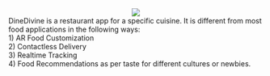 <div style="text-align:center"><img src="DineDivine.gif" /></div>
DineDivine is a restaurant app for a specific cuisine. It is different from most food applications in the following ways:<br>
1) AR Food Customization<br>
2) Contactless Delivery<br>
3) Realtime Tracking<br>
4) Food Recommendations as per taste for different cultures or newbies.<br>
